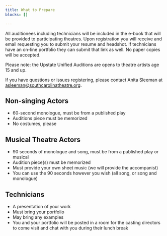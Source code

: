 ```yaml
---
title: What to Prepare
blocks: []

---
```

All auditionees including technicians will be included in the e-book that will be provided to participating theatres. Upon registration you will receive and email requesting you to submit your resume and headshot. If technicians have an on-line portfolio they can submit that link as well. No paper copies will be accepted.

Please note: the Upstate Unified Auditions are opens to theatre artists age 15 and up.

If you have questions or issues registering, please contact Anita Sleeman at [asleeman@southcarolinatheatre.org](mailto:asleeman@southcarolinatheatre.org).

## Non-singing Actors

* 60-second monologue, must be from a published play
* Auditions piece must be memorized
* No costumes, please

## Musical Theatre Actors

* 90 seconds of monologue and song, must be from a published play or musical
* Audition piece(s) must be memorized
* Must provide your own sheet music (we will provide the accompanist)
* You can use the 90 seconds however you wish (all song, or song and monologue)

## Technicians

* A presentation of your work
* Must bring your portfolio
* May bring any examples
* You and your portfolio will be posted in a room for the casting directors to come visit and chat with you during their lunch break
